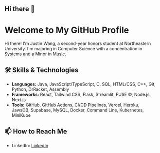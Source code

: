 ## Hi there 👋
# Welcome to My GitHub Profile

Hi there! I'm Justin Wang, a second-year honors student at Northeastern University. I'm majoring in Computer Science with a concentration in Systems and a Minor in Music. 

## 🛠️ Skills & Technologies
- **Languages:** Java, JavaScript/TypeScript, C, SQL, HTML/CSS, C++, Git, Python, DrRacket, Assembly
- **Frameworks:** React, Tailwind CSS, Flask, Streamlit, FUSE ©, Node.js, Next.js
- **Tools:** GitHub, GitHub Actions, CI/CD Pipelines, Vercel, Heroku, JawsDB, Supabase, MySQL, Docker, Command Line, Kubernetes, MiniKube

## 📫 How to Reach Me
- LinkedIn: [LinkedIn](www.linkedin.com/in/justin-wang110)

<!--
**Juwang110/Juwang110** is a ✨ _special_ ✨ repository because its `README.md` (this file) appears on your GitHub profile.

Here are some ideas to get you started:

- 🔭 I’m currently working on ...
- 🌱 I’m currently learning ...
- 👯 I’m looking to collaborate on ...
- 🤔 I’m looking for help with ...
- 💬 Ask me about ...
- 📫 How to reach me: ...
- 😄 Pronouns: ...
- ⚡ Fun fact: ...
-->
